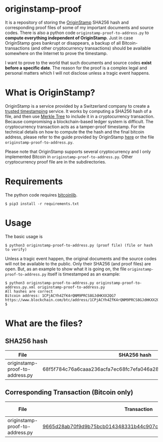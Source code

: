 # originstamp-proof

It is a repository of storing the [OriginStamp](https://originstamp.com/) SHA256 hash and corresponding proof files of some of my important documents and source codes. There is also a python code `originstamp-proof-to-address.py` to **compute everything independent of OriginStamp**. Just in case OriginStamp goes bankrupt or disappears, a backup of all Bitcoin-transactions  (and other cryptocurrency transactions) should be available somewhere on the Internet to prove the timestamp.

I want to prove to the world that such documents and source codes **exist before a specific date**. The reason for the proof is a complex legal and personal matters which I will not disclose unless a tragic event happens.

# What is OriginStamp?

OriginStamp is a service provided by a Switzerland company to create a [trusted timestamping](https://en.wikipedia.org/wiki/Trusted_timestamping) service. It works by computing a SHA256 hash of a file, and then use [Merkle Tree](https://en.wikipedia.org/wiki/Merkle_tree) to include it in a cryptocurrency transaction. Because compromising a blockchain-based ledger system is difficult. The cryptocurrency transaction acts as a tamper-proof timestamp.  For the technical details on how to compute the the hash and the final bitcoin address, please refer to the guide provided by OriginStamp [here](https://docs.originstamp.com/guide/originstamp.html#preparation-of-digital-content) or the file `originstamp-proof-to-address.py`.

Please note that OriginStamp supports several cryptocurrency and I only implemented Bitcoin in `originstamp-proof-to-address.py`. Other cryptocurrency proof file are in the subdirectories.

# Requirements

The python code requires [bitcoinlib](https://pypi.org/project/bitcoinlib/).

```
$ pip3 install -r requirements.txt
```

# Usage

The basic usage is

```
$ python3 originstamp-proof-to-address.py (proof file) (file or hash to verify)
```

Unless a tragic event happen, the original documents and the source codes will not be available to the public. Only their SHA256 (and proof files) are open.
But, as an example to show what it is going on, the file `originstamp-proof-to-address.py` itself is timestamped as an example:

```
$ python3 originstamp-proof-to-address.py originstamp-proof-to-address.py.xml originstamp-proof-to-address.py
All hashes are correct
Bitcoin address: 1CPjACYh4ZfK4rQNM9PRCS8GJdHKXX2QG7
https://www.blockchain.com/btc/address/1CPjACYh4ZfK4rQNM9PRCS8GJdHKXX2QG7
$ 
```

# What are the files?

## SHA256 hash

| File | SHA256 hash | Bitcoin address
| --- | --- |  --- |
| originstamp-proof-to-address.py | 68f5f784c76a6caaa236acfa7ec68fc7efa046a28dc82e8cd6acd5b0a04d80cd | [1CPjACYh4ZfK4rQNM9PRCS8GJdHKXX2QG7](https://www.blockchain.com/btc/address/1CPjACYh4ZfK4rQNM9PRCS8GJdHKXX2QG7) |

## Corresponding Transaction (Bitcoin only)

| File | Transaction | Timestamp (UTC) |
| --- | --- | --- | 
| originstamp-proof-to-address.py | [9665d28ab70f9d9b75bcb014348331b44c907c91a225f316205d390b1890ff3e](https://www.blockchain.com/btc/tx/9665d28ab70f9d9b75bcb014348331b44c907c91a225f316205d390b1890ff3e) | 2020-03-18 00:00  |
